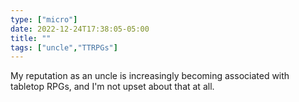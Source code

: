 ```yaml
---
type: ["micro"]
date: 2022-12-24T17:38:05-05:00
title: ""
tags: ["uncle","TTRPGs"]
---
```

My reputation as an uncle is increasingly becoming associated with tabletop RPGs, and I'm not upset about that at all.
